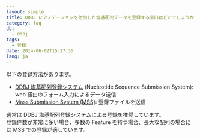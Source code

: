 ```yaml
---
layout: simple
title: DDBJ にアノテーションを付加した塩基配列データを登録する窓口はどこでしょうか
category: faq
db:
  - ddbj
tags: 
  - 登録
date: 2014-06-02T15:27:35
lang: ja
---
```


以下の登録方法があります。
- [DDBJ 塩基配列登録システム](/ddbj/web-submission.html) (Nucleotide Sequence Submission System): web 経由のフォーム入力によるデータ送信
- [Mass Submission System (MSS)](/ddbj/mss.html): 登録ファイルを送信

通常は DDBJ 塩基配列登録システムによる登録を推奨しています。    
登録件数が非常に多い場合、多数の Feature を持つ場合、長大な配列の場合には MSS での登録が適しています。 
